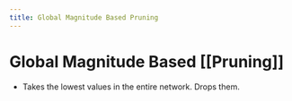 ```yaml
---
title: Global Magnitude Based Pruning
---
```


# Global Magnitude Based [[Pruning]]
- Takes the lowest values in the entire network. Drops them.











